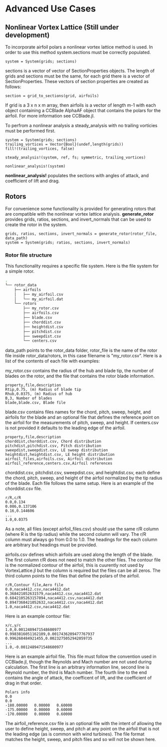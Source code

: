 # Advanced Use Cases

## Nonlinear Vortex Lattice (Still under development)
To incorporate airfoil polars a nonlinear vortex lattice method is used. In order to use this method system.sections must be correctly populated.

```
system = System(grids; sections)
```

sections is a vector of vector of SectionProperties objects. The length of grids and sections must be the same, for each grid there is a vector of SectionProperties. These vectors of section properties are created as follows:

```
section = grid_to_sections(grid, airfoils)
```

If grid is a 3 x n x m array, then airfoils is a vector of length m-1 with each object containing a CCBlade AlphaAF object that contains the polars for the airfoil. For more information see CCBlade.jl.

To perfrom a nonlinear analysis a steady_analysis with no trailing vorticies must be performed first.

```
system = System(grids; sections)
trailing_vortices = Vector{Bool}(undef,length(grids))
fill!(trailing_vortices, false)

steady_analysis!(system, ref, fs; symmetric, trailing_vortices)

nonlinear_analysis!(system)
```

**nonlinear_analysis!** populates the sections with angles of attack, and coefficient of lift and drag.

## Rotors
For convenience some functionality is provided for generating rotors that are compatible with the nonlinear vortex lattice analysis. **generate_rotor** provides grids, ratios, sections, and invert_normals that can be used to create the rotor in the system.

```
grids, ratios, sections, invert_normals = generate_rotor(rotor_file, data_path)
system = System(grids; ratios, sections, invert_normals)
```

### Rotor file structure

This functionality requires a specific file system. Here is the file system for a simple rotor.

```bash
.
└── rotor_data
    ├── airfoils
    │   ├── my_airfoil.csv
    │   └── my_airfoil.dat
    └── rotors
        ├── my_rotor.csv
        ├── airfoils.csv
        ├── blade.csv
        ├── chorddist.csv
        ├── heightdist.csv
        ├── pitchdist.csv
        ├── sweepdist.csv
        └── centers.csv
```

data_path points to the rotor_data folder, rotor_file is the name of the rotor file inside rotor_data/rotors, in this case filename is "my_rotor.csv". Here is a list of the contents of each file with examples:

my_rotor.csv contains the radius of the hub and blade tip, the number of blades on the rotor, and the file that contains the rotor blade information.
``` 
property,file,description
Rtip,0.75, (m) Radius of blade tip
Rhub,0.0375, (m) Radius of hub
B,3, Number of blades
blade,blade.csv, Blade file
```

blade.csv contains files names for the chord, pitch, sweep, height, and airfoils for the blade and an optional file that defines the reference point on the airfoil for the measurements of pitch, sweep, and height. If centers.csv is not provided it defaults to the leading edge of the airfoil.
```
property,file,description
chorddist,chorddist.csv, Chord distribution
pitchdist,pitchdist.csv, Pitch distribution
sweepdist,sweepdist.csv, LE sweep distribution
heightdist,heightdist.csv, LE height distribution
airfoil_files,airfoils.csv, Airfoil distribution
airfoil_reference,centers.csv,Airfoil references
```

chorddist.csv, pitchdist.csv, sweepdist.csv, and heightdist.csv, each define the chord, pitch, sweep, and height of the airfoil normalized by the tip radius of the blade. Each file follows the same setup. Here is an example of the chorddist.csv file.

```
r/R,c/R
0.0,0.134
0.086,0.137106
0.16,0.144606
...
1.0,0.0375
```

As a note, all files (except airfoil_files.csv) should use the same r/R column (where R is the tip radius) while the second column will vary. The r/R column must always go from 0.0 to 1.0. The headings for the each column are arbitrary but headings must be provided.

airfoils.csv defines which airfoils are used along the length of the blade. The first column r/R does not need to match the other files. The contour file is the normalized contour of the airfoil, this is cuurently not used by VortexLattice.jl but the column is required but the files can be all zeros. The third column points to the files that define the polars of the airfoil.

```
r/R,Contour file,Aero file
0.0,naca4412.csv,naca4412.dat
0.368421052631579,naca4412.csv,naca4412.dat
0.6842105263157894,naca4412.csv,naca4412.dat
0.8947368421052632,naca4412.csv,naca4412.dat
1.0,naca4412.csv,naca4412.dat
```

Here is an example contour file:
```
x/c,y/c
1.0,0.0012489471548600977
0.9983816051162109,0.0017436209477767937
0.996268484921455,0.0023275052942059735
...
1.0,-0.0012489471548600977
```

Here is an example airfoil file. This file must follow the convention used in CCBlade.jl, though the Reynolds and Mach number are not used during calculation. The first line is an arbitrary information line, second line is Reynold number, the third is Mach number. The fourth line to the end contains the angle of attack, the coefficent of lift, and the coefficient of drag in that order.
```
Polars info
0.0
0.0
-180.00000   0.00000   0.60000
-175.00000   0.00000   0.60000
-170.00000   0.00000   0.60000
```

The airfoil_reference.csv file is an optional file with the intent of allowing the user to define height, sweep, and pitch at any point on the airfoil that is not the leading edge (as is common with wind turbines). The file format matches the height, sweep, and pitch files and so will not be shown here.
